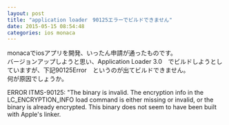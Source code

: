 ```yaml
---
layout: post
title: "application loader　90125エラーでビルドできません"
date: 2015-05-15 08:54:48
categories: ios monaca
---
```

<p>monacaでiosアプリを開発、いったん申請が通ったものです。<br>
バージョンアップしようと思い、Application Loader 3.0　でビルドしようとしていますが、下記90125Error　というのが出てビルドできません。<br>
何が原因でしょうか。</p>

<p>ERROR ITMS-90125: "The binary is invalid. The encryption info in the LC_ENCRYPTION_INFO load command is either missing or invalid, or the binary is already encrypted. This binary does not seem to have been built with Apple's linker. </p>
